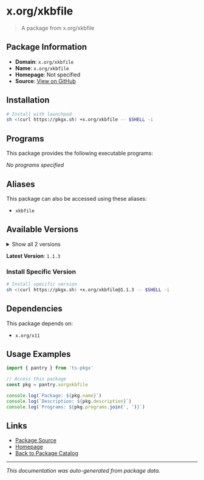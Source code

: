 # x.org/xkbfile

> A package from x.org/xkbfile

## Package Information

- **Domain**: `x.org/xkbfile`
- **Name**: `x.org/xkbfile`
- **Homepage**: Not specified
- **Source**: [View on GitHub](https://github.com/pkgxdev/pantry/tree/main/projects/x.org/xkbfile/package.yml)

## Installation

```bash
# Install with launchpad
sh <(curl https://pkgx.sh) +x.org/xkbfile -- $SHELL -i
```

## Programs

This package provides the following executable programs:

*No programs specified*

## Aliases

This package can also be accessed using these aliases:

- `xkbfile`

## Available Versions

<details>
<summary>Show all 2 versions</summary>

- `1.1.3`, `1.1.2`

</details>

**Latest Version**: `1.1.3`

### Install Specific Version

```bash
# Install specific version
sh <(curl https://pkgx.sh) +x.org/xkbfile@1.1.3 -- $SHELL -i
```

## Dependencies

This package depends on:

- `x.org/x11`

## Usage Examples

```typescript
import { pantry } from 'ts-pkgx'

// Access this package
const pkg = pantry.xorgxkbfile

console.log(`Package: ${pkg.name}`)
console.log(`Description: ${pkg.description}`)
console.log(`Programs: ${pkg.programs.join(', ')}`)
```

## Links

- [Package Source](https://github.com/pkgxdev/pantry/tree/main/projects/x.org/xkbfile/package.yml)
- [Homepage](#)
- [Back to Package Catalog](../package-catalog.md)

---

*This documentation was auto-generated from package data.*

